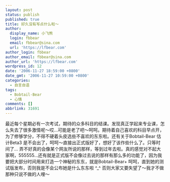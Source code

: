 ```yaml
---
layout: post
status: publish
published: true
title: 好久没有写点什么啦～
author:
  display_name: 小飞熊
  login: fbbear
  email: fbbear@sina.com
  url: 'https://lfbear.com'
author_login: fbbear
author_email: fbbear@sina.com
author_url: 'https://lfbear.com'
wordpress_id: 12
date: '2006-11-27 18:59:00 +0800'
date_gmt: '2006-11-27 10:59:00 +0800'
categories:
  - 自言自语
tags:
  - Bobtail-Bear
  - 心情
comments: []
abbrlink: 31691
---
```

<p>最近每个星期必有一次考试，期待的众多科目的结课。发现真正学起来专业课，怎么失去了很多激情呢～哎&hellip;可能是老了吧～呵呵。期待着自己喜欢的科目早点开，为了修够学分，不得不硬着头皮选些不喜欢的东东啦。还有关于Bobtail-Bear 估计Beta3 是不会出了，呵呵～直接出正式版好了，想好了该作些什么了。只等时间了&hellip; 弄不好真的会像某个网友所说的那样，等到过年去啦。真的感觉对不起大家啊，555555&hellip;还有就是正式版不会像过去说的那样有那么多的功能了，因为我要把大部分时间用来打造一个神秘的东东，就是Bobtail-Bear+ 呵呵，直到她的测试版发布，否则我是不会公布她是什么东东啦 ^_^ 否则大家又要失望了～我才不做那种只说不做的人哩～</p>
